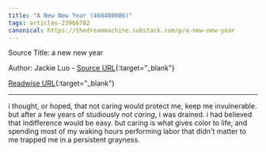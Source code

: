 ```yaml
---
title: "A New New Year (468480006)"
tags: articles-23966782
canonical: https://thedreammachine.substack.com/p/a-new-new-year
---
```


Source Title: a new new year

Author: Jackie Luo - [Source URL](https://thedreammachine.substack.com/p/a-new-new-year){:target="_blank"}

[Readwise URL](https://readwise.io/open/468480006){:target="_blank"}

---

i thought, or hoped, that not caring would protect me, keep me invulnerable. but after a few years of studiously *not caring*, i was drained. i had believed that indifference would be easy. but caring is what gives color to life, and spending most of my waking hours performing labor that didn't matter to me trapped me in a persistent grayness.
